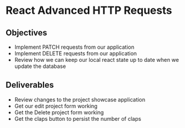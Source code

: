 # React Advanced HTTP Requests

## Objectives

- Implement PATCH requests from our application
- Implement DELETE requests from our application
- Review how we can keep our local react state up to date when we update the database

## Deliverables

- Review changes to the project showcase application
- Get our edit project form working
- Get the Delete project form working
- Get the claps button to persist the number of claps
